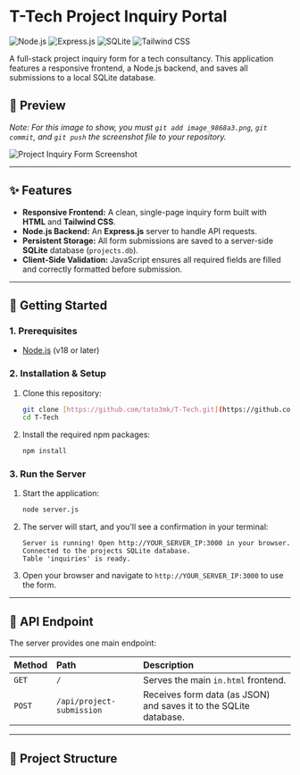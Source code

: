 # T-Tech Project Inquiry Portal

![Node.js](https://img.shields.io/badge/Node.js-339933?style=for-the-badge&logo=node.js&logoColor=white)
![Express.js](https://img.shields.io/badge/Express.js-000000?style=for-the-badge&logo=express&logoColor=white)
![SQLite](https://img.shields.io/badge/SQLite-003B57?style=for-the-badge&logo=sqlite&logoColor=white)
![Tailwind CSS](https://img.shields.io/badge/Tailwind_CSS-06B6D4?style=for-the-badge&logo=tailwindcss&logoColor=white)

A full-stack project inquiry form for a tech consultancy. This application features a responsive frontend, a Node.js backend, and saves all submissions to a local SQLite database.

## 📸 Preview

*Note: For this image to show, you must `git add image_9868a3.png`, `git commit`, and `git push` the screenshot file to your repository.*

![Project Inquiry Form Screenshot](image_9868a3.png)

---

## ✨ Features

* **Responsive Frontend:** A clean, single-page inquiry form built with **HTML** and **Tailwind CSS**.
* **Node.js Backend:** An **Express.js** server to handle API requests.
* **Persistent Storage:** All form submissions are saved to a server-side **SQLite** database (`projects.db`).
* **Client-Side Validation:** JavaScript ensures all required fields are filled and correctly formatted before submission.

---

## 🚀 Getting Started

### 1. Prerequisites

- [Node.js](https://nodejs.org/) (v18 or later)

### 2. Installation & Setup

1.  Clone this repository:
    ```bash
    git clone [https://github.com/toto3mk/T-Tech.git](https://github.com/toto3mk/T-Tech.git)
    cd T-Tech
    ```
2.  Install the required npm packages:
    ```bash
    npm install
    ```

### 3. Run the Server

1.  Start the application:
    ```bash
    node server.js
    ```
2.  The server will start, and you'll see a confirmation in your terminal:
    ```
    Server is running! Open http://YOUR_SERVER_IP:3000 in your browser.
    Connected to the projects SQLite database.
    Table 'inquiries' is ready.
    ```
3.  Open your browser and navigate to `http://YOUR_SERVER_IP:3000` to use the form.

---

## 🔌 API Endpoint

The server provides one main endpoint:

| Method | Path | Description |
| :--- | :--- | :--- |
| `GET` | `/` | Serves the main `in.html` frontend. |
| `POST`| `/api/project-submission` | Receives form data (as JSON) and saves it to the SQLite database. |

---

## 📂 Project Structure
